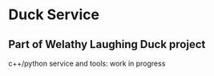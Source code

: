 Duck Service
============

Part of Welathy Laughing Duck project
-------------------------------------

c++/python service and tools: work in progress
